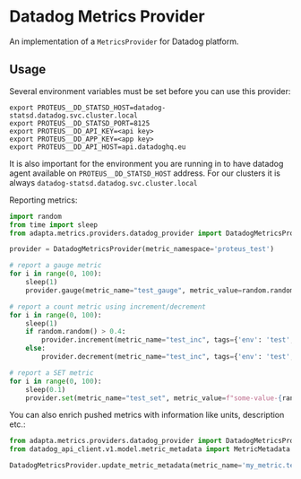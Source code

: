 # Datadog Metrics Provider

An implementation of a `MetricsProvider` for Datadog platform.

## Usage

Several environment variables must be set before you can use this provider:

```shell
export PROTEUS__DD_STATSD_HOST=datadog-statsd.datadog.svc.cluster.local
export PROTEUS__DD_STATSD_PORT=8125
export PROTEUS__DD_API_KEY=<api key>
export PROTEUS__DD_APP_KEY=<app key>
export PROTEUS__DD_API_HOST=api.datadoghq.eu
```

It is also important for the environment you are running in to have datadog agent available on `PROTEUS__DD_STATSD_HOST` address. For our clusters it is always `datadog-statsd.datadog.svc.cluster.local` 

Reporting metrics:

```python
import random
from time import sleep
from adapta.metrics.providers.datadog_provider import DatadogMetricsProvider

provider = DatadogMetricsProvider(metric_namespace='proteus_test')

# report a gauge metric
for i in range(0, 100):
    sleep(1)
    provider.gauge(metric_name="test_gauge", metric_value=random.random(), tags={'env': 'test', 'other_tag': f'{i % 10}'})

# report a count metric using increment/decrement
for i in range(0, 100):
    sleep(1)
    if random.random() > 0.4:
        provider.increment(metric_name="test_inc", tags={'env': 'test', 'other_tag': f'{i % 10}'})
    else:
        provider.decrement(metric_name="test_inc", tags={'env': 'test', 'other_tag': f'{i % 10}'})

# report a SET metric
for i in range(0, 100):
    sleep(0.1)
    provider.set(metric_name="test_set", metric_value=f"some-value-{random.randint(0, 100)}", tags={'env': 'test', 'other_tag': f'{i % 10}'})
```

You can also enrich pushed metrics with information like units, description etc.:
```python
from adapta.metrics.providers.datadog_provider import DatadogMetricsProvider
from datadog_api_client.v1.model.metric_metadata import MetricMetadata

DatadogMetricsProvider.update_metric_metadata(metric_name='my_metric.test', metric_metadata=MetricMetadata(description='best metric!'))
```
